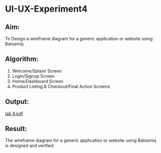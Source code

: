 # UI-UX-Experiment4

## Aim:
To Design a wireframe diagram for a generic application or website using Balsamiq
## Algorithm:
1. Welcome/Splash Screen
2. Login/Signup Screen
3. Home/Dashboard Screen
4. Product Listing & Checkout/Final Action Screens
## Output:
[lab 4.pdf](https://github.com/user-attachments/files/20538421/lab.4.pdf)

## Result:
The wireframe diagram for a generic application or website using Balsamiq is designed and verified.
